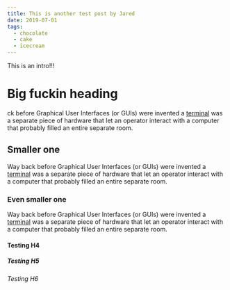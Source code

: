 ```yaml
---
title: This is another test post by Jared
date: 2019-07-01
tags:
  - chocolate
  - cake
  - icecream
---
```


This is an intro!!!

# Big fuckin heading

ck before Graphical User Interfaces (or GUIs) were invented a [terminal](https://en.wikipedia.org/wiki/Computer_terminal) was a separate piece of hardware that let an operator interact with a computer that probably filled an entire separate room.

## Smaller one

Way back before Graphical User Interfaces (or GUIs) were invented a [terminal](https://en.wikipedia.org/wiki/Computer_terminal) was a separate piece of hardware that let an operator interact with a computer that probably filled an entire separate room.

### Even smaller one

Way back before Graphical User Interfaces (or GUIs) were invented a [terminal](https://en.wikipedia.org/wiki/Computer_terminal) was a separate piece of hardware that let an operator interact with a computer that probably filled an entire separate room.

#### Testing H4
##### Testing H5
###### Testing H6